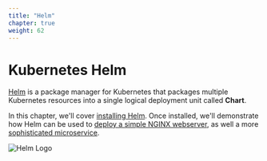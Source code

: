 ```yaml
---
title: "Helm"
chapter: true
weight: 62
---
```


# Kubernetes Helm

[Helm](https://helm.sh/) is a package manager for Kubernetes that packages multiple Kubernetes resources into a single logical deployment unit called **Chart**.

In this chapter, we'll cover [installing Helm](helm_intro).  Once installed, we'll demonstrate how Helm can be used to [deploy a simple NGINX webserver](helm_nginx), as well a more [sophisticated microservice](helm_micro).

![Helm Logo](/images/helm-logo.svg)
